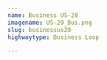 ```yaml
---
name: Business US-20
imagename: US-20_Bus.png
slug: businessus20
highwaytype: Business Loop

---
```

